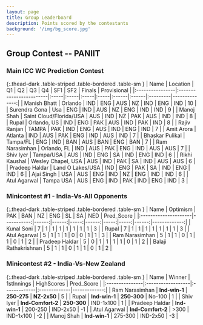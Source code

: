 ```yaml
---
layout: page
title: Group Leaderboard
description: Points scored by the contestants
background: '/img/bg_score.jpg'
---
```


## Group Contest -- PANIIT


### Main ICC WC Prediction Contest


{:.thead-dark .table-striped .table-bordered .table-sm }
| Name            | Location                | Q1   | Q2   | Q3   | Q4   | SF1   | SF2   | Finals   |   Provisional |
|:----------------|:------------------------|:-----|:-----|:-----|:-----|:------|:------|:---------|--------------:|
| Manish Bhatt    | Orlando                 | IND  | ENG  | AUS  | NZ   | IND   | ENG   | IND      |            10 |
| Surendra Gona   | Usa                     | ENG  | IND  | AUS  | NZ   | ENG   | IND   | IND      |             9 |
| Manoj  Shah     | Saint Cloud/Florida/USA | AUS  | IND  | NZ   | PAK  | AUS   | IND   | IND      |             8 |
| Rupal           | Orlando, US             | IND  | ENG  | PAK  | AUS  | IND   | PAK   | IND      |             8 |
| Rajiv Ranjan    | TAMPA                   | PAK  | IND  | ENG  | AUS  | IND   | ENG   | IND      |             7 |
| Amit Arora      | Atlanta                 | IND  | AUS  | PAK  | ENG  | IND   | AUS   | IND      |             7 |
| Bhaskar Pulikal | Tampa/FL                | ENG  | IND  | BAN  | AUS  | BAN   | ENG   | BAN      |             7 |
| Ram Narasimhan  | Orlando, FL             | IND  | AUS  | PAK  | ENG  | IND   | AUS   | AUS      |             7 |
| Shiv Iyer       | Tampa/USA               | AUS  | IND  | ENG  | SA   | IND   | ENG   | IND      |             6 |
| Rikhi Kaushal   | Wesley Chapel, USA      | AUS  | IND  | PAK  | SA   | IND   | AUS   | AUS      |             6 |
| Pradeep Haldar  | Land O Lakes/USA        | IND  | ENG  | PAK  | SA   | IND   | ENG   | IND      |             6 |
| Ajai Singh      | USA                     | AUS  | ENG  | IND  | NZ   | ENG   | IND   | IND      |             6 |
| Atul Agarwal    | Tampa USA               | AUS  | ENG  | IND  | PAK  | IND   | ENG   | IND      |             3 |





### Minicontest #1 - India-Vs-All Opponents


{:.thead-dark .table-striped .table-bordered .table-sm }
| Name                 |   Optimism |   PAK |   BAN |   NZ |   ENG |   SL |   SA |   NED |   Pred_Score |
|:---------------------|-----------:|------:|------:|-----:|------:|-----:|-----:|------:|-------------:|
| Kunal Soni           |          7 |     1 |     1 |    1 |     1 |    1 |    1 |     1 |            3 |
| Rupal                |          7 |     1 |     1 |    1 |     1 |    1 |    1 |     1 |            3 |
| Atul Agarwal         |          5 |     1 |     1 |    1 |     0 |    0 |    1 |     1 |            3 |
| Ram Narasimhan       |          5 |     1 |     1 |    0 |     1 |    1 |    0 |     1 |            2 |
| Pradeep Haldar       |          5 |     0 |     1 |    1 |     1 |    1 |    0 |     1 |            2 |
| Balaji Rathakrishnan |          5 |     1 |     1 |    0 |     1 |    1 |    0 |     1 |            2 |





### Minicontest #2 - India-Vs-New Zealand


{:.thead-dark .table-striped .table-bordered .table-sm }
| Name           | Winner            | 1stInnings   | HighScores   |   Pred_Score |
|:---------------|:------------------|:-------------|:-------------|-------------:|
| Ram Narasimhan | **Ind-win-1**     | **250-275**  | **NZ-2x50**  |            5 |
| Rupal          | **Ind-win-1**     | **250-300**  | No-100       |            1 |
| Shiv Iyer      | **Ind-Comfort-2** | **250-300**  | IND-1x100    |            1 |
| Pradeep Haldar | **Ind-win-1**     | 200-250      | IND-2x50     |           -1 |
| Atul Agarwal   | **Ind-Comfort-2** | >300         | IND-1x100    |           -2 |
| Manoj  Shah    | **Ind-win-1**     | 275-300      | IND-2x50     |           -3 |




